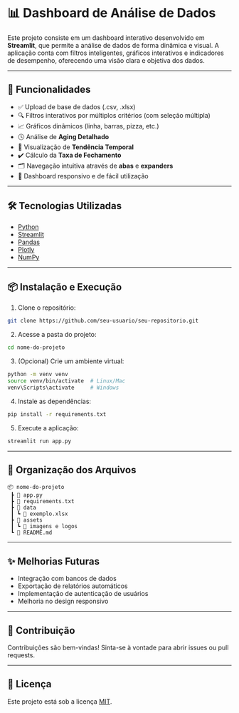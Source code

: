 
# 📊 Dashboard de Análise de Dados

Este projeto consiste em um dashboard interativo desenvolvido em **Streamlit**, que permite a análise de dados de forma dinâmica e visual. A aplicação conta com filtros inteligentes, gráficos interativos e indicadores de desempenho, oferecendo uma visão clara e objetiva dos dados.

---

## 🚀 Funcionalidades

- ✅ Upload de base de dados (.csv, .xlsx)
- 🔍 Filtros interativos por múltiplos critérios (com seleção múltipla)
- 📈 Gráficos dinâmicos (linha, barras, pizza, etc.)
- 🕓 Análise de **Aging Detalhado**
- 📅 Visualização de **Tendência Temporal**
- ✔️ Cálculo da **Taxa de Fechamento**
- 🗂️ Navegação intuitiva através de **abas** e **expanders**
- 🎯 Dashboard responsivo e de fácil utilização

---

## 🛠️ Tecnologias Utilizadas

- [Python](https://www.python.org/)
- [Streamlit](https://streamlit.io/)
- [Pandas](https://pandas.pydata.org/)
- [Plotly](https://plotly.com/python/)
- [NumPy](https://numpy.org/)

---

## 📦 Instalação e Execução

1. Clone o repositório:

```bash
git clone https://github.com/seu-usuario/seu-repositorio.git
```

2. Acesse a pasta do projeto:

```bash
cd nome-do-projeto
```

3. (Opcional) Crie um ambiente virtual:

```bash
python -m venv venv
source venv/bin/activate  # Linux/Mac
venv\Scripts\activate     # Windows
```

4. Instale as dependências:

```bash
pip install -r requirements.txt
```

5. Execute a aplicação:

```bash
streamlit run app.py
```

---

## 📂 Organização dos Arquivos

```
📦 nome-do-projeto
 ┣ 📜 app.py
 ┣ 📜 requirements.txt
 ┣ 📂 data
 ┃ ┗ 📜 exemplo.xlsx
 ┣ 📂 assets
 ┃ ┗ 📜 imagens e logos
 ┗ 📜 README.md
```

---

## ✨ Melhorias Futuras

- Integração com bancos de dados
- Exportação de relatórios automáticos
- Implementação de autenticação de usuários
- Melhoria no design responsivo

---

## 🤝 Contribuição

Contribuições são bem-vindas! Sinta-se à vontade para abrir issues ou pull requests.

---

## 🧠 Licença

Este projeto está sob a licença [MIT](LICENSE).
